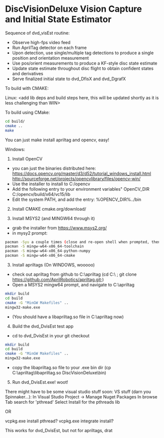 # DiscVisionDeluxe Vision Capture and Initial State Estimator

Sequence of dvd_visEst routine:
- Observe high-fps video feed
- Run AprilTag detector on each frame
- Upon detection, use single/multiple tag detections to produce a single position and orientation measurement
- Use pos/orient measurements to produce a KF-style disc state estimate
- Update state estimate throughout disc flight to obtain confident states and derivatives
- Serve finalized initial state to dvd_DfisX and dvd_DgrafX

To build with CMAKE:

Linux:
<add lib deps and build steps here, this will be updated shortly as it is less challenging than WIN>

To build using CMake:
``` bash
cd build/
cmake ..
make
```
You can just make install apriltag and opencv, easy!


Windows:

1. Install OpenCV
- you can just the binaries distributed here: 
  https://docs.opencv.org/master/d3/d52/tutorial_windows_install.html
  http://sourceforge.net/projects/opencvlibrary/files/opencv-win/
- Use the installer to install to C:/opencv
- Add the following entry to your environment variables"
    OpenCV_DIR C:/opencv/build/x64/vc15/lib
- Edit the system PATH, and add the entry:
    %OPENCV_DIR%../bin

2. Install CMAKE
cmake.org/download/

3. Install MSYS2 (and MINGW64 through it)
- grab the installer from https://www.msys2.org/
- in mysy2 prompt:
``` bash
pacman -Syu a couple times (close and re-open shell when prompted, then run it again)
pacman -S mingw-w64-x86_64-toolchain
pacman -S mingw-w64-x86_64-python-numpy
pacman -S mingw-w64-x86_64-cmake
```

3. Install apriltags (On WINDOWS, wooooo)
- check out apriltag from github to C:\apriltag
  (cd C:\ ; git clone https://github.com/AprilRobotics/apriltag.git;)
- Open a MSYS2 mingw64 prompt, and navigate to C:\apriltag
``` bash
mkdir build
cd build
cmake -G "MinGW Makefiles" ..
mingw32-make.exe
```
- (You should have a libapriltag.so file in C:\apriltag now)

4. Build the dvd_DvisEst test app
- cd to dvd_DvisEst in your git checkout
``` bash
mkdir build
cd build
cmake -G "MinGW Makefiles" ..
mingw32-make.exe
```
- copy the libapriltag.so file to your .exe bin dir (cp C:\apriltag\libapriltag.so DiscVisionDeluxe\bin\)

5. Run dvd_DvisEst.exe! woot!


There might have to be some visual studio stuff soon:
VS stuff (darn you Spinnaker...):
In Visual Studio
Project -> Manage Nuget Packages
In browse Tab search for 'pthread'
Select Install for the pthreads lib

OR

vcpkg.exe install pthread?
vcpkg.exe integrate install?

This works for dvd_DvisEst, but not for apriltags, drat

